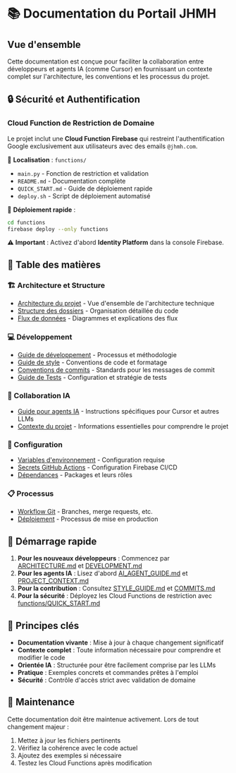 # 📚 Documentation du Portail JHMH

## Vue d'ensemble

Cette documentation est conçue pour faciliter la collaboration entre développeurs et agents IA (comme Cursor) en fournissant un contexte complet sur l'architecture, les conventions et les processus du projet.

## 🔒 Sécurité et Authentification

### Cloud Function de Restriction de Domaine

Le projet inclut une **Cloud Function Firebase** qui restreint l'authentification Google exclusivement aux utilisateurs avec des emails `@jhmh.com`.

📁 **Localisation** : `functions/`

- `main.py` - Fonction de restriction et validation
- `README.md` - Documentation complète
- `QUICK_START.md` - Guide de déploiement rapide
- `deploy.sh` - Script de déploiement automatisé

🚀 **Déploiement rapide** :

```bash
cd functions
firebase deploy --only functions
```

⚠️ **Important** : Activez d'abord **Identity Platform** dans la console Firebase.

## 📖 Table des matières

### 🏗️ Architecture et Structure

- [Architecture du projet](./docs/ARCHITECTURE.md) - Vue d'ensemble de l'architecture technique
- [Structure des dossiers](./docs/FOLDER_STRUCTURE.md) - Organisation détaillée du code
- [Flux de données](./docs/DATA_FLOW.md) - Diagrammes et explications des flux

### 💻 Développement

- [Guide de développement](./docs/DEVELOPMENT.md) - Processus et méthodologie
- [Guide de style](./docs/STYLE_GUIDE.md) - Conventions de code et formatage
- [Conventions de commits](./docs/COMMITS.md) - Standards pour les messages de commit
- [Guide de Tests](./docs/TESTING_SETUP.md) - Configuration et stratégie de tests

### 🤖 Collaboration IA

- [Guide pour agents IA](./docs/AI_AGENT_GUIDE.md) - Instructions spécifiques pour Cursor et autres LLMs
- [Contexte du projet](./docs/PROJECT_CONTEXT.md) - Informations essentielles pour comprendre le projet

### 🔧 Configuration

- [Variables d'environnement](./docs/ENVIRONMENT.md) - Configuration requise
- [Secrets GitHub Actions](./docs/GITHUB_SECRETS_CONFIG.md) - Configuration Firebase CI/CD
- [Dépendances](./docs/DEPENDENCIES.md) - Packages et leurs rôles

### 📋 Processus

- [Workflow Git](./docs/GIT_WORKFLOW.md) - Branches, merge requests, etc.
- [Déploiement](./docs/DEPLOYMENT.md) - Processus de mise en production

## 🚀 Démarrage rapide

1. **Pour les nouveaux développeurs** : Commencez par [ARCHITECTURE.md](./docs/ARCHITECTURE.md) et [DEVELOPMENT.md](./docs/DEVELOPMENT.md)
2. **Pour les agents IA** : Lisez d'abord [AI_AGENT_GUIDE.md](./docs/AI_AGENT_GUIDE.md) et [PROJECT_CONTEXT.md](./docs/PROJECT_CONTEXT.md)
3. **Pour la contribution** : Consultez [STYLE_GUIDE.md](./docs/STYLE_GUIDE.md) et [COMMITS.md](./docs/COMMITS.md)
4. **Pour la sécurité** : Déployez les Cloud Functions de restriction avec [functions/QUICK_START.md](./functions/QUICK_START.md)

## 📌 Principes clés

- **Documentation vivante** : Mise à jour à chaque changement significatif
- **Contexte complet** : Toute information nécessaire pour comprendre et modifier le code
- **Orientée IA** : Structurée pour être facilement comprise par les LLMs
- **Pratique** : Exemples concrets et commandes prêtes à l'emploi
- **Sécurité** : Contrôle d'accès strict avec validation de domaine

## 🔄 Maintenance

Cette documentation doit être maintenue activement. Lors de tout changement majeur :

1. Mettez à jour les fichiers pertinents
2. Vérifiez la cohérence avec le code actuel
3. Ajoutez des exemples si nécessaire
4. Testez les Cloud Functions après modification
